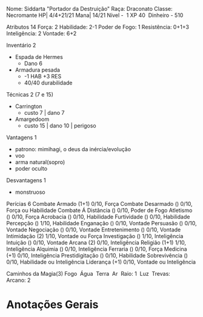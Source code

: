 Nome: Siddarta "Portador da Destruição"
Raça: Draconato
Classe: Necromante
HP| 4/4+21/21
Mana| 14/21 
Nível -  1
XP 40 
Dinheiro - 510

Atributos 14
Força: 2 
Habilidade: 2-1 
Poder de Fogo: 1 
Resistência: 0+1+3 
Inteligência: 2 
Vontade: 6+2

Inventário 2
- Espada de Hermes
	- Dano 6 
- Armadura pesada 
	- -1 HAB +3 RES
	- 40/40 durabilidade


Técnicas 2 (7 e 15)
- Carrington
	- custo 7 | dano 7 
- Amargedoom
	- custo 15 | dano 10 | perigoso

Vantagens 1
- patrono: mimihagi, o deus da inércia/evolução
- voo
- arma natural(sopro)
- poder oculto

Desvantagens 1
- monstruoso

Perícias 6
Combate Armado (1+1) 0/10, Força
Combate Desarmado () 0/10, Força ou Habilidade
Combate Á Distância () 0/10, Poder de Fogo
Atletismo () 0/10, Força
Acrobacia () 0/10, Habilidade
Furtividade () 0/10, Habilidade
Percepção () 1/10, Habilidade
Enganação () 0/10, Vontade
Persuasão () 0/10, Vontade
Negociação () 0/10, Vontade
Entretenimento () 0/10, Vontade
Intimidação (2) 1/10, Vontade ou Força
Investigação () 1/10, Inteligência
Intuição () 0/10, Vontade
Arcana (2) 0/10, Inteligência
Religião (1+1) 1/10, Inteligência
Alquimia () 0/10, Inteligência
Ferraria () 0/10, Força
Medicina (+1) 0/10, Inteligência
Prestidigitação () 0/10, Habilidade
Sobrevivência () 0/10, Habilidade ou Inteligência
Liderança (+1) 0/10, Vontade ou Inteligência

Caminhos da Magia(3)
Fogo 
Água 
Terra 
Ar 
Raio: 1 
Luz 
Trevas:  
Arcano: 2  

# Anotações Gerais
